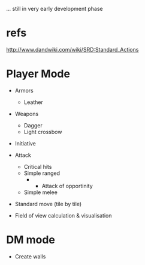 ... still in very early development phase

# refs #
http://www.dandwiki.com/wiki/SRD:Standard_Actions

# Player Mode #

  * Armors
    * Leather
  * Weapons
    * Dagger
    * Light crossbow

  * Initiative

  * Attack
    * Critical hits
    * Simple ranged
      * + Attack of opportinity
    * Simple melee

  * Standard move (tile by tile)

  * Field of view calculation & visualisation

# DM mode #

  * Create walls